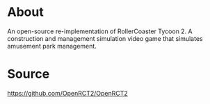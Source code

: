 # About

An open-source re-implementation of RollerCoaster Tycoon 2. A construction and management simulation video game that simulates amusement park management.

# Source

https://github.com/OpenRCT2/OpenRCT2
